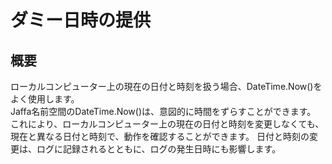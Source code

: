 # ダミー日時の提供
 
## 概要
ローカルコンピューター上の現在の日付と時刻を扱う場合、DateTime.Now()をよく使用します。  
Jaffa名前空間のDateTime.Now()は、意図的に時間をずらすことができます。  
これにより、ローカルコンピューター上の現在の日付と時刻を変更しなくても、現在と異なる日付と時刻で、動作を確認することができます。
日付と時刻の変更は、ログに記録されるとともに、ログの発生日時にも影響します。
